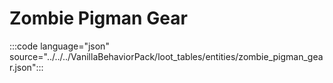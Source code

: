# Zombie Pigman Gear

:::code language="json" source="../../../VanillaBehaviorPack/loot_tables/entities/zombie_pigman_gear.json":::